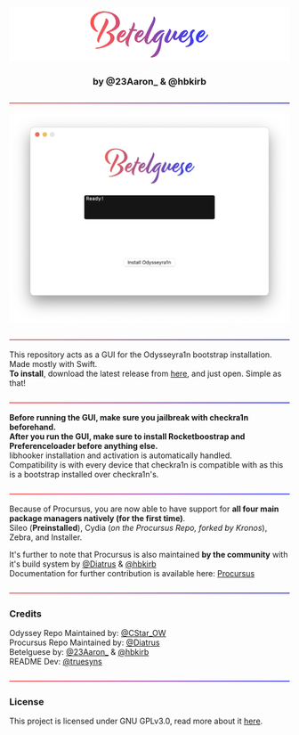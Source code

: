 <center>
  <a href="#"><img src="Assets/readme banner.png" alt="Betelguese"></a>
  <br>
  <h3 align="center">by @23Aaron_ & @hbkirb</h3>
</center>

<a href="#"><img src="Assets/coloured line.png" alt=""></a>

<p align="center"><a href="#readme"><img src="Assets/screenshot.png" alt="screenshot"></a></p>

<a href="#readme"><img src="Assets/coloured line.png" alt=""></a>

This repository acts as a GUI for the Odysseyra1n bootstrap installation. Made mostly with Swift.</br>
**To install**, download the latest release from [here](https://github.com/23Aaron/Betelguese/releases), and just open. Simple as that!</br>

<a href="#readme"><img src="Assets/coloured line.png" alt=""></a>

**Before running the GUI, make sure you jailbreak with checkra1n beforehand.**</br>
**After you run the GUI, make sure to install Rocketboostrap and Preferenceloader before anything else.**</br>
libhooker installation and activation is automatically handled.</br>
Compatibility is with every device that checkra1n is compatible with as this is a bootstrap installed over checkra1n's.</br>

<a href="#readme"><img src="Assets/coloured line.png" alt=""></a>

Because of Procursus, you are now able to have support for **all four main package managers natively (for the first time)**.</br>
Sileo (**Preinstalled**), Cydia (*on the Procursus Repo, forked by Kronos*), Zebra, and Installer.</br>

It's further to note that Procursus is also maintained **by the community** with it's build system by [@Diatrus](https://twitter.com/Diatrus) & [@hbkirb](https://twitter.com/hbkirb)<br/>
Documentation for further contribution is available here: [Procursus](https://github.com/ProcursusTeam/Procursus)

<a href="#readme"><img src="Assets/coloured line.png" alt=""></a>

### Credits
Odyssey Repo Maintained by: [@CStar_OW](https://twitter.com/CStar_OW)<br/>
Procursus Repo Maintained by: [@Diatrus](https://twitter.com/Diatrus)<br/>
Betelguese by: [@23Aaron_](https://twitter.com/23Aaron_) & [@hbkirb](https://twitter.com/hbkirb)<br/>
README Dev: [@truesyns](https://twitter.com/truesyns)

<a href="#readme"><img src="Assets/coloured line.png" alt=""></a>

### License
This project is licensed under GNU GPLv3.0, read more about it [here](https://choosealicense.com/licenses/gpl-3.0/).

